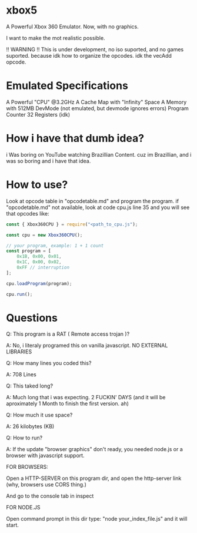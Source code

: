# xbox5
A Powerful Xbox 360 Emulator. Now, with no graphics.

I want to make the mot realistic possible.

!! WARNING !! This is under development, no iso suported, and no games suported. because idk how to organize the opcodes. idk the vecAdd opcode.

# Emulated Specifications
A Powerful "CPU" @3.2GHz
A Cache Map with "Infinity" Space
A Memory with 512MB
DevMode (not emulated, but devmode ignores errors)
Program Counter
32 Registers (idk)

# How i have that dumb idea?
i Was boring on YouTube watching Brazillian Content. cuz im Brazillian,
and i was so boring and i have that idea.

# How to use?
Look at opcode table in "opcodetable.md" and program the program.
if "opcodetable.md" not available, look at code cpu.js line 35 and you will see that opcodes
like:

```javascript
const { Xbox360CPU } = require("<path_to_cpu.js");

const cpu = new Xbox360CPU();

// your program, example: 1 + 1 count
const program = [
    0x1B, 0x00, 0x01, 
    0x1C, 0x00, 0x02,
    0xFF // interruption
];

cpu.loadProgram(program);

cpu.run();
```

# Questions
Q: This program is a RAT ( Remote access trojan )?

A: No, i literaly programed this on vanilla javascript. NO EXTERNAL LIBRARIES

Q: How many lines you coded this?

A: 708 Lines

Q: This taked long?

A: Much long that i was expecting. 2 FUCKIN' DAYS (and it will be aproximately 1 Month to finish the first version. ah)

Q: How much it use space?

A: 26 kilobytes (KB)

Q: How to run?

A: If the update "browser graphics" don't ready, you needed node.js or a browser with javascript support.

FOR BROWSERS:

Open a HTTP-SERVER on this program dir, and open the http-server link (why, browsers use CORS thing.)

And go to the console tab in inspect

FOR NODE.JS

Open command prompt in this dir
type: "node your_index_file.js"
and it will start.
